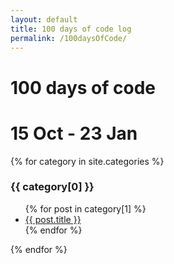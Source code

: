 ```yaml
---
layout: default
title: 100 days of code log
permalink: /100daysOfCode/
---
```

# 100 days of code #
# 15 Oct - 23 Jan #

{% for category in site.categories %}
  <h3>{{ category[0] }}</h3>
  <ul>
    {% for post in category[1] %}
      <li><a href="{{ post.url }}">{{ post.title }}</a></li>
    {% endfor %}
  </ul>
{% endfor %}
